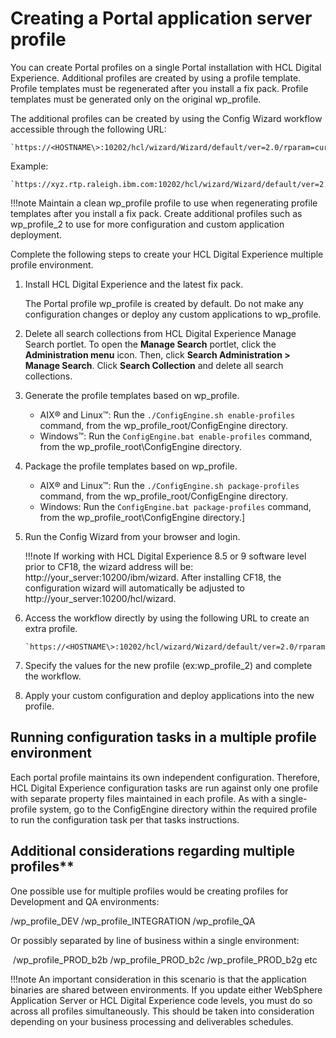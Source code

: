 # Creating a Portal application server profile

You can create Portal profiles on a single Portal installation with HCL Digital Experience. Additional profiles are created by using a profile template. Profile templates must be regenerated after you install a fix pack. Profile templates must be generated only on the original wp\_profile.

The additional profiles can be created by using the Config Wizard workflow accessible through the following URL:

```
`https://<HOSTNAME\>:10202/hcl/wizard/Wizard/default/ver=2.0/rparam=currentPage=com.ibm.wplc.config.wizard.panels.execute.SetCondition/rparam=workflow=Create%20Portal%20Profile%20Using%20Template/rparam=previousPage=com.ibm.wplc.config.wizard.panels.ActivityPanel`
```

Example:

```
`https://xyz.rtp.raleigh.ibm.com:10202/hcl/wizard/Wizard/default/ver=2.0/rparam=currentPage=com.ibm.wplc.config.wizard.panels.execute.SetCondition/rparam=workflow=Create%20Portal%20Profile%20Using%20Template/rparam=previousPage=com.ibm.wplc.config.wizard.panels.ActivityPanel`
```

!!!note
    Maintain a clean wp_profile profile to use when regenerating profile templates after you install a fix pack. Create additional profiles such as wp_profile_2 to use for more configuration and custom application deployment.

Complete the following steps to create your HCL Digital Experience multiple profile environment.

1.  Install HCL Digital Experience and the latest fix pack.

    The Portal profile wp_profile is created by default. Do not make any configuration changes or deploy any custom applications to wp_profile.

2.  Delete all search collections from HCL Digital Experience Manage Search portlet. To open the **Manage Search** portlet, click the **Administration menu** icon. Then, click **Search Administration > Manage Search**. Click **Search Collection** and delete all search collections.

3.  Generate the profile templates based on wp_profile.

    -   AIX® and Linux™: Run the `./ConfigEngine.sh enable-profiles` command, from the wp_profile_root/ConfigEngine directory.
    -   Windows™: Run the `ConfigEngine.bat enable-profiles` command, from the wp_profile_root\ConfigEngine directory.

4.  Package the profile templates based on wp_profile.

    -   AIX® and Linux™: Run the `./ConfigEngine.sh package-profiles` command, from the wp_profile_root/ConfigEngine directory.
    -   Windows: Run the `ConfigEngine.bat package-profiles` command, from the wp_profile_root\ConfigEngine directory.]

5.  Run the Config Wizard from your browser and login.

    !!!note
        If working with HCL Digital Experience 8.5 or 9 software level prior to CF18, the wizard address will be: http://your_server:10200/ibm/wizard. After installing CF18, the configuration wizard will automatically be adjusted to http://your_server:10200/hcl/wizard.

6.  Access the workflow directly by using the following URL to create an extra profile.

    ```
    `https://<HOSTNAME\>:10202/hcl/wizard/Wizard/default/ver=2.0/rparam=currentPage=com.ibm.wplc.config.wizard.panels.execute.SetCondition/rparam=workflow=Create%20Portal%20Profile%20Using%20Template/rparam=previousPage=com.ibm.wplc.config.wizard.panels.ActivityPanel`
    ```

7.  Specify the values for the new profile (ex:wp_profile_2) and complete the workflow.

8.  Apply your custom configuration and deploy applications into the new profile.


## Running configuration tasks in a multiple profile environment

Each portal profile maintains its own independent configuration. Therefore, HCL Digital Experience configuration tasks are run against only one profile with separate property files maintained in each profile. As with a single-profile system, go to the ConfigEngine directory within the required profile to run the configuration task per that tasks instructions.

## Additional considerations regarding multiple profiles**

One possible use for multiple profiles would be creating profiles for Development and QA environments:

/wp_profile_DEV /wp_profile_INTEGRATION /wp_profile_QA

Or possibly separated by line of business within a single environment:

 /wp_profile_PROD_b2b /wp_profile_PROD_b2c /wp_profile_PROD_b2g etc

!!!note
    An important consideration in this scenario is that the application binaries are shared between environments. If you update either WebSphere Application Server or HCL Digital Experience code levels, you must do so across all profiles simultaneously. This should be taken into consideration depending on your business processing and deliverables schedules.


